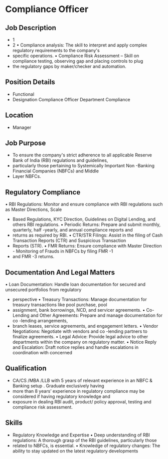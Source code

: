 # Compliance Officer

## Job Description

* 1
* 2
• Compliance analysis:  The skill to interpret and apply complex regulatory requirements to the company's
* specific operations.
• Compliance Risk Assessment – Skill on compliance testing, observing gap and placing controls to plug
* the regulatory gaps by maker/checker and automation.

## Position Details

* Functional
* Designation  Compliance Officer  Department  Compliance

## Location

* Manager

## Job Purpose

* To ensure the company's strict adherence to all applicable Reserve Bank of India (RBI) regulations and guidelines,
* particularly those pertaining to Systemically Important Non -Banking Financial Companies (NBFCs) and Middle
* Layer NBFCs.

## Regulatory Compliance

• RBI Regulations:  Monitor and ensure compliance with RBI regulations such as Master Directions, Scale
* Based Regulations, KYC Direction, Guidelines on Digital Lending, and others  RBI regulations.
• Periodic Returns:  Prepare and submit monthly, quarterly, half -yearly, and annual compliance reports and
* returns as required by RBI.
• CTR/STR Filings:  Assist in the filing of Cash Transaction Reports (CTR) and Suspicious Transaction
* Reports (STR).
• FMR Returns:  Ensure compliance with Master Direction - Monitoring of Frauds in NBFCs by filing FMR -1
* and FMR -3 returns.

## Documentation And Legal Matters

• Loan  Documentation:  Handle loan documentation for secured and unsecured portfolios   from regulatory
* perspective
• Treasury Transactions:  Manage documentation for treasury transactions like pool purchase, pool
* assignment, bank borrowings, NCD, and servicer agreements.
• Co-Lending and Other Agreements:  Prepare and manage documentation for co -lending arrangements,
* branch leases, service agreements, and engagement letters.
• Vendor Negotiations:  Negotiate with vendors and co -lending partners to finalize agreements.
• Legal Advice:  Provide legal advice to other departments within the company  on regulatory matter.
• Notice Reply and Escalation:  Draft notice replies and handle escalations in coordination with concerned

## Qualification

* CA/CS /MBA /LLB with 5 years of relevant experience in an NBFC & Banking  setup . Graduate exclusively having
* more than 8 years’ experience in regulatory compliance may be considered  if having regulatory knowledge and
* exposure in dealing RBI audit, product/ policy approval, testing and compliance risk assessment.

## Skills

* Regulatory Knowledge and Expertise
• Deep understanding of RBI regulations:  A thorough grasp of the RBI guidelines, particularly those
* related to NBFCs, is essential.
• Knowledge of regulatory changes:  The ability to stay updated on the latest regulatory developments
